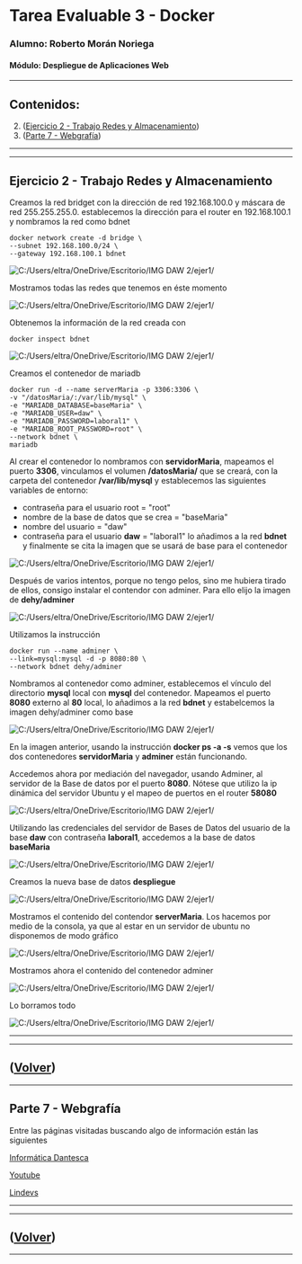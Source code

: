 # Tarea Evaluable 3 - Docker
### Alumno: Roberto Morán Noriega
#### Módulo: Despliegue de Aplicaciones Web

------------------------------------------------------------------------

## Contenidos:

2. ([Ejercicio 2 - Trabajo Redes y Almacenamiento](#Ejercicio-2---Trabajo-Redes-y-Almacenamiento))
3. ([Parte 7 - Webgrafía](#parte-4---webgrafía))

-------------------------------------------------------------------------
-------------------------------------------------------------------------


    
## Ejercicio 2 - Trabajo Redes y Almacenamiento

Creamos la red bridget con la dirección de red 192.168.100.0 y máscara de red 255.255.255.0. establecemos la dirección para el router en 192.168.100.1 y nombramos la red como bdnet

    docker network create -d bridge \
    --subnet 192.168.100.0/24 \
    --gateway 192.168.100.1 bdnet
    
![C:/Users/eltra/OneDrive/Escritorio/IMG DAW 2/ejer1/](file:///C:/Users/eltra/OneDrive/Escritorio/IMG%20DAW%202/ejercicio3/crea_red.png)
    
Mostramos todas las redes que tenemos en éste momento

![C:/Users/eltra/OneDrive/Escritorio/IMG DAW 2/ejer1/](file:///C:/Users/eltra/OneDrive/Escritorio/IMG%20DAW%202/ejercicio3/redes.png)

Obtenemos la información de la red creada con
 
    docker inspect bdnet
    
![C:/Users/eltra/OneDrive/Escritorio/IMG DAW 2/ejer1/](file:///C:/Users/eltra/OneDrive/Escritorio/IMG%20DAW%202/ejercicio3/inspect_de_la_red.png)

Creamos el contenedor de mariadb

    docker run -d --name serverMaria -p 3306:3306 \
    -v "/datosMaria/:/var/lib/mysql" \
    -e "MARIADB_DATABASE=baseMaria" \
    -e "MARIADB_USER=daw" \
    -e "MARIADB_PASSWORD=laboral1" \
    -e "MARIADB_ROOT_PASSWORD=root" \
    --network bdnet \
    mariadb
    
Al crear el contenedor lo nombramos con **servidorMaria**, mapeamos el puerto **3306**, vinculamos el volumen **/datosMaria/** que se creará, con la carpeta del contenedor **/var/lib/mysql** y establecemos las siguientes variables de entorno:
-   contraseña para el usuario root = "root"
-   nombre de la base de datos que se crea = "baseMaria"
-   nombre del usuario = "daw"
-   contraseña para el usuario **daw** = "laboral1"
lo añadimos a la red **bdnet** y finalmente se cita la imagen que se usará de base para el contenedor

![C:/Users/eltra/OneDrive/Escritorio/IMG DAW 2/ejer1/](file:///C:/Users/eltra/OneDrive/Escritorio/IMG%20DAW%202/ejercicio3/contenedor_maria.png)

Después de varios intentos, porque no tengo pelos, sino me hubiera tirado de ellos, consigo instalar el contendor con adminer. Para ello elijo la imagen de **dehy/adminer**

![C:/Users/eltra/OneDrive/Escritorio/IMG DAW 2/ejer1/](file:///C:/Users/eltra/OneDrive/Escritorio/IMG%20DAW%202/ejercicio3/dehy_adminer.png)

Utilizamos la instrucción

    docker run --name adminer \ 
    --link=mysql:mysql -d -p 8080:80 \
    --network bdnet dehy/adminer
    
Nombramos al contenedor como adminer, establecemos el vínculo del directorio **mysql** local con **mysql** del contenedor. Mapeamos el puerto **8080** externo al **80** local, lo añadimos a la red **bdnet** y estabelcemos la imagen dehy/adminer como base

![C:/Users/eltra/OneDrive/Escritorio/IMG DAW 2/ejer1/](file:///C:/Users/eltra/OneDrive/Escritorio/IMG%20DAW%202/ejercicio3/creamos_contenedor_adminer.png)

En la imagen anterior, usando la instrucción **docker ps -a -s** vemos que los dos contenedores **servidorMaria** y **adminer** están funcionando.

Accedemos ahora por mediación del navegador, usando Adminer, al servidor de la Base de datos por el puerto **8080**. Nótese que utilizo la ip dinámica del servidor Ubuntu y el mapeo de puertos en el router **58080**

![C:/Users/eltra/OneDrive/Escritorio/IMG DAW 2/ejer1/](file:///C:/Users/eltra/OneDrive/Escritorio/IMG%20DAW%202/ejercicio3/conectamos_adminer_8080.png)

Utilizando las credenciales del servidor de Bases de Datos del usuario de la base **daw** con contraseña **laboral1**, accedemos a la base de datos **baseMaria**

![C:/Users/eltra/OneDrive/Escritorio/IMG DAW 2/ejer1/](file:///C:/Users/eltra/OneDrive/Escritorio/IMG%20DAW%202/ejercicio3/conectado_mariadb.png)

Creamos la nueva base de datos **despliegue**

![C:/Users/eltra/OneDrive/Escritorio/IMG DAW 2/ejer1/](file:///C:/Users/eltra/OneDrive/Escritorio/IMG%20DAW%202/ejercicio3/creada_base_despliegue.png)

Mostramos el contenido del contendor **serverMaria**. Los hacemos por medio de la consola, ya que al estar en un servidor de ubuntu no disponemos de modo gráfico

![C:/Users/eltra/OneDrive/Escritorio/IMG DAW 2/ejer1/](file:///C:/Users/eltra/OneDrive/Escritorio/IMG%20DAW%202/ejercicio3/carpetas_contenedor.png)

Mostramos ahora el contenido del contenedor adminer

![C:/Users/eltra/OneDrive/Escritorio/IMG DAW 2/ejer1/](file:///C:/Users/eltra/OneDrive/Escritorio/IMG%20DAW%202/ejercicio3/carpetas_servidor.png)

Lo borramos todo

![C:/Users/eltra/OneDrive/Escritorio/IMG DAW 2/ejer1/](file:///C:/Users/eltra/OneDrive/Escritorio/IMG%20DAW%202/ejercicio3/eliminarlo_todo.png)


--------------------------------------------------------------------------
--------------------------------------------------------------------------
([Volver](#contenidos))
--------------------------------------------------------------------------
--------------------------------------------------------------------------
    


## Parte 7 - Webgrafía

Entre las páginas visitadas buscando algo de información están las siguientes

[Informática Dantesca](http://informaticadantesca.blogspot.com/2018/03/docker-12.html)

[Youtube](https://www.youtube.com/watch?v=hsUw9Grdruk)

[Lindevs](https://lindevs.com/install-adminer-inside-docker-container-in-linux)

--------------------------------------------------------------------------
--------------------------------------------------------------------------
([Volver](#contenidos))
--------------------------------------------------------------------------
--------------------------------------------------------------------------














